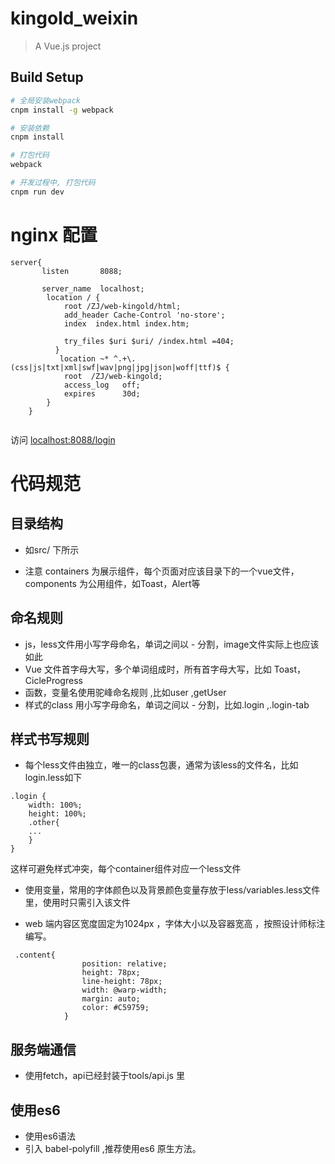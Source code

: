 # kingold_weixin

> A Vue.js project

## Build Setup

``` bash
# 全局安装webpack
cnpm install -g webpack

# 安装依赖
cnpm install

# 打包代码
webpack

# 开发过程中, 打包代码
cnpm run dev
```
# nginx 配置
```
server{
	   listen       8088;
      
       server_name  localhost;
	    location / {
			root /ZJ/web-kingold/html;
            add_header Cache-Control 'no-store';
			index  index.html index.htm;

			try_files $uri $uri/ /index.html =404;
		  }
		   location ~* ^.+\.(css|js|txt|xml|swf|wav|png|jpg|json|woff|ttf)$ {  
			root  /ZJ/web-kingold;
			access_log   off;  
			expires      30d;  
		} 
	}


```
访问 [localhost:8088/login](http://localhost:8088/login) 

# 代码规范

## 目录结构
* 如src/ 下所示

* 注意 containers 为展示组件，每个页面对应该目录下的一个vue文件，components 为公用组件，如Toast，Alert等
## 命名规则
* js，less文件用小写字母命名，单词之间以 - 分割，image文件实际上也应该如此
* Vue 文件首字母大写，多个单词组成时，所有首字母大写，比如 Toast，CicleProgress
* 函数，变量名使用驼峰命名规则  ,比如user ,getUser
* 样式的class 用小写字母命名，单词之间以 - 分割，比如.login ,.login-tab

## 样式书写规则

* 每个less文件由独立，唯一的class包裹，通常为该less的文件名，比如login.less如下
```less
.login {
    width: 100%;
    height: 100%;
    .other{
    ...
    }
}
```
这样可避免样式冲突，每个container组件对应一个less文件

* 使用变量，常用的字体颜色以及背景颜色变量存放于less/variables.less文件里，使用时只需引入该文件

* web 端内容区宽度固定为1024px ，字体大小以及容器宽高 ，按照设计师标注编写。
```less
 .content{
                position: relative;
                height: 78px;
                line-height: 78px;
                width: @warp-width;
                margin: auto;
                color: #C59759;
            }
```



##  服务端通信
*  使用fetch，api已经封装于tools/api.js 里

## 使用es6
* 使用es6语法
* 引入 babel-polyfill ,推荐使用es6 原生方法。
